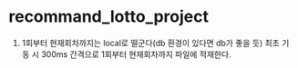 # recommand_lotto_project
1. 1회부터 현재회차까지는  local로 떨군다(db 환경이 있다면 db가 좋을 듯) 최초 기동 시 300ms 간격으로 1회부터 현재회차까지 파일에 적재한다.

